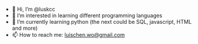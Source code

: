 - 👋 Hi, I’m @luskcc
- 👀 I’m interested in learning different programming languages
- 🌱 I’m currently learning python (the next could be SQL, javascript, HTML and more)
- 📫 How to reach me: luischen.wo@gmail.com
<!---
luskcc/luskcc is a ✨ special ✨ repository because its `README.md` (this file) appears on your GitHub profile.
You can click the Preview link to take a look at your changes.
--->
